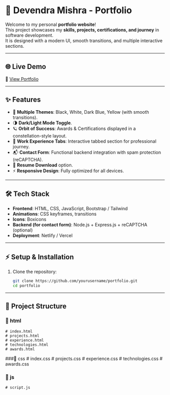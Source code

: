 # 🚀 Devendra Mishra - Portfolio

Welcome to my personal **portfolio website**!  
This project showcases my **skills, projects, certifications, and journey** in software development.  
It is designed with a modern UI, smooth transitions, and multiple interactive sections.

---

## 🌐 Live Demo
🔗 [View Portfolio](https://devportfo1io.netlify.app/)

---

## ✨ Features
- 🎨 **Multiple Themes**: Black, White, Dark Blue, Yellow (with smooth transitions).
- 🌗 **Dark/Light Mode Toggle**.
- 🪐 **Orbit of Success**: Awards & Certifications displayed in a constellation-style layout.
- 📂 **Work Experience Tabs**: Interactive tabbed section for professional journey.
- 📬 **Contact Form**: Functional backend integration with spam protection (reCAPTCHA).
- 📄 **Resume Download** option.
- ⚡ **Responsive Design**: Fully optimized for all devices.

---

## 🛠️ Tech Stack
- **Frontend**: HTML, CSS, JavaScript, Bootstrap / Tailwind
- **Animations**: CSS keyframes, transitions
- **Icons**: Boxicons
- **Backend (for contact form)**: Node.js + Express.js + reCAPTCHA (optional)
- **Deployment**: Netlify / Vercel
---

## ⚡ Setup & Installation
1. Clone the repository:
   ```bash
   git clone https://github.com/yourusername/portfolio.git
   cd portfolio
---

## 📂 Project Structure
 ### 📂 html
    # index.html
    # projects.html
    # experience.html
    # technologies.html
    # awards.html
 ###📂 css 
    # index.css
    # projects.css
    # experience.css
    # technologies.css
    # awards.css
 ### 📂 js
    # script.js
